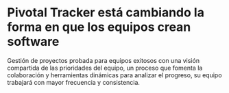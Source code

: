 # Pivotal Tracker está cambiando la forma en que los equipos crean software


Gestión de proyectos probada para equipos exitosos con una visión compartida de las prioridades del equipo, un proceso que fomenta la colaboración y herramientas dinámicas para analizar el progreso, su equipo trabajará con mayor frecuencia y consistencia.
